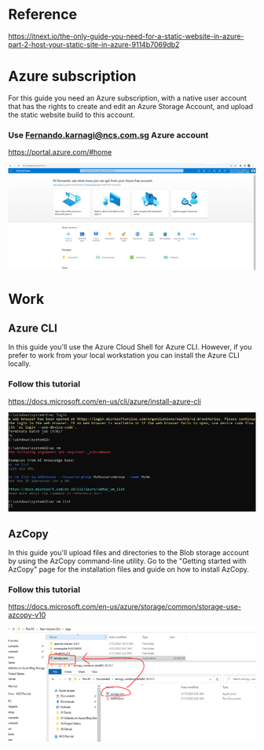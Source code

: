 # Reference 

<https://itnext.io/the-only-guide-you-need-for-a-static-website-in-azure-part-2-host-your-static-site-in-azure-9114b7069db2>

# Azure subscription

For this guide you need an Azure subscription, with a native user account that has the rights to create and edit an Azure Storage Account, and upload the static website build to this account.

### Use <Fernando.karnagi@ncs.com.sg> Azure account

<https://portal.azure.com/#home>

![Graphical user interface, application Description automatically generated](./images/02/media/image1.png)

# Work

## Azure CLI

In this guide you'll use the Azure Cloud Shell for Azure CLI. However, if you prefer to work from your local workstation you can install the Azure CLI locally.

### Follow this tutorial
<https://docs.microsoft.com/en-us/cli/azure/install-azure-cli>

![Text Description automatically generated](./images/02/media/image2.png)

## AzCopy

In this guide you'll upload files and directories to the Blob storage account by using the AzCopy command-line utility. Go to the "Getting started with AzCopy" page for the installation files and guide on how to install AzCopy.

### Follow this tutorial
<https://docs.microsoft.com/en-us/azure/storage/common/storage-use-azcopy-v10>

![Graphical user interface, text, application, email Description automatically generated](./images/02/media/image3.png)
